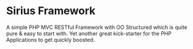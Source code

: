 Sirius Framework
================

A simple PHP MVC RESTful Framework with OO Structured which is quite pure &amp; easy to start with. Yet another great kick-starter for the PHP Applications to get quickly boosted.
